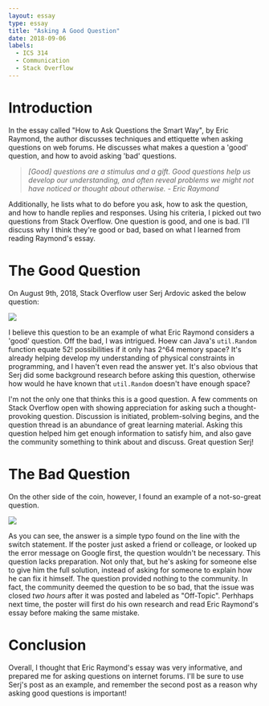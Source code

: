 ```yaml
---
layout: essay
type: essay
title: "Asking A Good Question"
date: 2018-09-06
labels:
  - ICS 314
  - Communication
  - Stack Overflow
---
```

# Introduction

In the essay called "How to Ask Questions the Smart Way", by Eric Raymond, the author discusses techniques and ettiquette when asking questions on web forums. He discusses what makes a question a 'good' question, and how to avoid asking 'bad' questions.

> *\[Good] questions are a stimulus and a gift. Good questions help us develop our understanding, and often reveal problems we might not have noticed or thought about otherwise.     - Eric Raymond* 

Additionally, he lists what to do before you ask, how to ask the question, and how to handle replies and responses. Using his criteria, I picked out two questions from Stack Overflow. One question is good, and one is bad. I'll discuss why I think they're good or bad, based on what I learned from reading Raymond's essay.

# The Good Question

On August 9th, 2018, Stack Overflow user Serj Ardovic asked the below question:

<img class="ui centered image" src="https://klauritz.github.io/images/goodquestion-essay.png">

I believe this question to be an example of what Eric Raymond considers a 'good' question. Off the bad, I was intrigued. Hoew can Java's `util.Random` function equate 52! possibilities if it only has 2^64 memory space? It's already helping develop my understanding of physical constraints in programming, and I haven't even read the answer yet. It's also obvious that Serj did some background research before asking this question, otherwise how would he have known that `util.Random` doesn't have enough space?

I'm not the only one that thinks this is a good question. A few comments on Stack Overflow open with showing appreciation for asking such a thought-provoking question. Discussion is initiated, problem-solving begins, and the question thread is an abundance of great learning material. Asking this question helped him get enough information to satisfy him, and also gave the community something to think about and discuss. Great question Serj!

# The Bad Question

On the other side of the coin, however, I found an example of a not-so-great question. 

<img class="ui centered image" src="https://klauritz.github.io/images/badquestion-essay.png">

As you can see, the answer is a simple typo found on the line with the switch statement. If the poster just asked a friend or colleage, or looked up the error message on Google first, the question wouldn't be necessary. This question lacks preparation. Not only that, but he's asking for someone else to give him the full solution, instead of asking for someone to explain how he can fix it himself. The question provided nothing to the community. In fact, the community deemed the question to be so bad, that the issue was closed *two hours* after it was posted and labeled as "Off-Topic". Perhhaps next time, the poster will first do his own research and read Eric Raymond's essay before making the same mistake.

# Conclusion

Overall, I thought that Eric Raymond's essay was very informative, and prepared me for asking questions on internet forums. I'll be sure to use Serj's post as an example, and remember the second post as a reason why asking good questions is important! 
